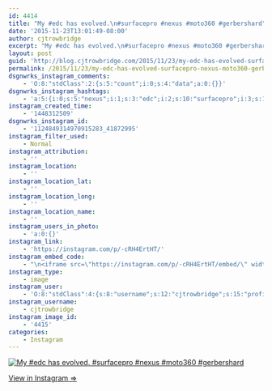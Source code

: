 ```yaml
---
id: 4414
title: "My #edc has evolved.\n#surfacepro #nexus #moto360 #gerbershard"
date: '2015-11-23T13:01:49-08:00'
author: cjtrowbridge
excerpt: "My #edc has evolved.\n#surfacepro #nexus #moto360 #gerbershard"
layout: post
guid: 'http://blog.cjtrowbridge.com/2015/11/23/my-edc-has-evolved-surfacepro-nexus-moto360-gerbershard/'
permalink: /2015/11/23/my-edc-has-evolved-surfacepro-nexus-moto360-gerbershard/
dsgnwrks_instagram_comments:
    - 'O:8:"stdClass":2:{s:5:"count";i:0;s:4:"data";a:0:{}}'
dsgnwrks_instagram_hashtags:
    - 'a:5:{i:0;s:5:"nexus";i:1;s:3:"edc";i:2;s:10:"surfacepro";i:3;s:11:"gerbershard";i:4;s:7:"moto360";}'
instagram_created_time:
    - '1448312509'
dsgnwrks_instagram_id:
    - '1124849314970915283_41872995'
instagram_filter_used:
    - Normal
instagram_attribution:
    - ''
instagram_location:
    - ''
instagram_location_lat:
    - ''
instagram_location_long:
    - ''
instagram_location_name:
    - ''
instagram_users_in_photo:
    - 'a:0:{}'
instagram_link:
    - 'https://instagram.com/p/-cRH4ErtHT/'
instagram_embed_code:
    - "\n<iframe src=\"https://instagram.com/p/-cRH4ErtHT/embed/\" width=\"612\" height=\"710\" frameborder=\"0\" scrolling=\"no\" allowtransparency=\"true\" class=\"insta-image-embed\"></iframe>\n"
instagram_type:
    - image
instagram_user:
    - 'O:8:"stdClass":4:{s:8:"username";s:12:"cjtrowbridge";s:15:"profile_picture";s:109:"https://scontent.cdninstagram.com/hphotos-xat1/t51.2885-19/s150x150/12081186_1759494767611229_280555941_a.jpg";s:2:"id";s:8:"41872995";s:9:"full_name";s:13:"CJ Trowbridge";}'
instagram_username:
    - cjtrowbridge
instagram_image_id:
    - '4415'
categories:
    - Instagram
---
```


[![My #edc has evolved.
#surfacepro #nexus #moto360 #gerbershard](https://blog.cjtrowbridge.com/wp-content/uploads/2015/11/1448312509-1-1.jpg)](https://instagram.com/p/-cRH4ErtHT/)

[View in Instagram ⇒](https://instagram.com/p/-cRH4ErtHT/)